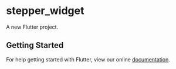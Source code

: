 # stepper_widget

A new Flutter project.

## Getting Started

For help getting started with Flutter, view our online
[documentation](https://flutter.io/).
